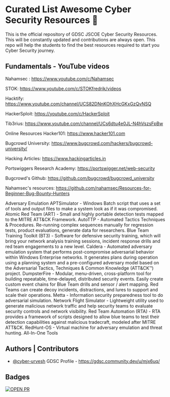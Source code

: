 # Curated List Awesome Cyber Security Resources 🚀
This is the official repository of GDSC JSCOE Cyber Security Resources. This will be constantly updated and contributions are always open. This repo will help the students to find the best resources required to start you Cyber Security journey. 

## Fundamentals - YouTube videos 

Nahamsec : https://www.youtube.com/c/Nahamsec

STOK: https://www.youtube.com/c/STOKfredrik/videos

Hacktify: https://www.youtube.com/channel/UCS82DNnKOhXHcGKxGzQvNSQ

HackerSploit: https://youtube.com/c/HackerSploit

Tib3rius: https://www.youtube.com/channel/UCs6dtu4e0JL-N4hVszsFpBw

Online Resources
Hacker101: https://www.hacker101.com

Bugcrowd University: https://www.bugcrowd.com/hackers/bugcrowd-university/

Hacking Articles: https://www.hackingarticles.in

Portswiggers Research Academy: https://portswigger.net/web-security

Bugcrowd's Github: https://github.com/bugcrowd/bugcrowd_university

Nahamsec's resources: https://github.com/nahamsec/Resources-for-Beginner-Bug-Bounty-Hunters


Adversary Emulation
APTSimulator - Windows Batch script that uses a set of tools and output files to make a system look as if it was compromised.
Atomic Red Team (ART) - Small and highly portable detection tests mapped to the MITRE ATT&CK Framework.
AutoTTP - Automated Tactics Techniques & Procedures. Re-running complex sequences manually for regression tests, product evaluations, generate data for researchers.
Blue Team Training Toolkit (BT3) - Software for defensive security training, which will bring your network analysis training sessions, incident response drills and red team engagements to a new level.
Caldera - Automated adversary emulation system that performs post-compromise adversarial behavior within Windows Enterprise networks. It generates plans during operation using a planning system and a pre-configured adversary model based on the Adversarial Tactics, Techniques & Common Knowledge (ATT&CK™) project.
DumpsterFire - Modular, menu-driven, cross-platform tool for building repeatable, time-delayed, distributed security events. Easily create custom event chains for Blue Team drills and sensor / alert mapping. Red Teams can create decoy incidents, distractions, and lures to support and scale their operations.
Metta - Information security preparedness tool to do adversarial simulation.
Network Flight Simulator - Lightweight utility used to generate malicious network traffic and help security teams to evaluate security controls and network visibility.
Red Team Automation (RTA) - RTA provides a framework of scripts designed to allow blue teams to test their detection capabilities against malicious tradecraft, modeled after MITRE ATT&CK.
RedHunt-OS - Virtual machine for adversary emulation and threat hunting.
All-In-One Tools


## Authors | Contributors 

- [@cyber-urvesh](https://github.com/cyber-urvesh)
 GDSC Profile - https://gdsc.community.dev/u/mjx6uq/ 

## Badges 

[![OPEN PR](https://badgen.net/github/open-prs/GDSC-JSCOE/Cyber-Security-CheatSheet)](https://badgen.net/github/open-prs/GDSC-JSCOE/Cyber-Security-CheatSheet)
